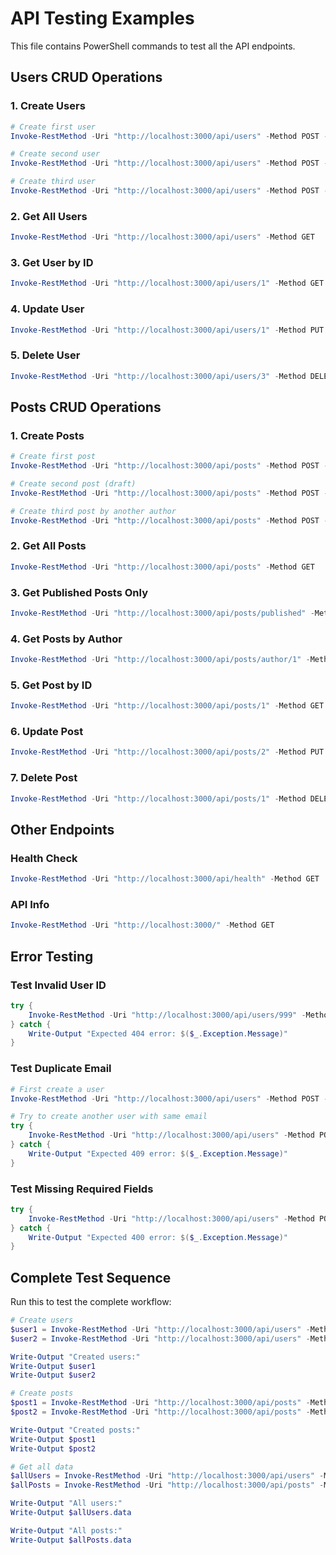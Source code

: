 # API Testing Examples

This file contains PowerShell commands to test all the API endpoints.

## Users CRUD Operations

### 1. Create Users
```powershell
# Create first user
Invoke-RestMethod -Uri "http://localhost:3000/api/users" -Method POST -ContentType "application/json" -Body '{"name": "John Doe", "email": "john@example.com"}'

# Create second user
Invoke-RestMethod -Uri "http://localhost:3000/api/users" -Method POST -ContentType "application/json" -Body '{"name": "Jane Smith", "email": "jane@example.com"}'

# Create third user
Invoke-RestMethod -Uri "http://localhost:3000/api/users" -Method POST -ContentType "application/json" -Body '{"name": "Bob Wilson", "email": "bob@example.com"}'
```

### 2. Get All Users
```powershell
Invoke-RestMethod -Uri "http://localhost:3000/api/users" -Method GET
```

### 3. Get User by ID
```powershell
Invoke-RestMethod -Uri "http://localhost:3000/api/users/1" -Method GET
```

### 4. Update User
```powershell
Invoke-RestMethod -Uri "http://localhost:3000/api/users/1" -Method PUT -ContentType "application/json" -Body '{"name": "John Updated", "email": "john.updated@example.com"}'
```

### 5. Delete User
```powershell
Invoke-RestMethod -Uri "http://localhost:3000/api/users/3" -Method DELETE
```

## Posts CRUD Operations

### 1. Create Posts
```powershell
# Create first post
Invoke-RestMethod -Uri "http://localhost:3000/api/posts" -Method POST -ContentType "application/json" -Body '{"title": "My First Post", "content": "Hello World! This is my first blog post.", "published": true, "authorId": 1}'

# Create second post (draft)
Invoke-RestMethod -Uri "http://localhost:3000/api/posts" -Method POST -ContentType "application/json" -Body '{"title": "Draft Post", "content": "This is a draft post", "published": false, "authorId": 1}'

# Create third post by another author
Invoke-RestMethod -Uri "http://localhost:3000/api/posts" -Method POST -ContentType "application/json" -Body '{"title": "Another Author Post", "content": "This post is by Jane", "published": true, "authorId": 2}'
```

### 2. Get All Posts
```powershell
Invoke-RestMethod -Uri "http://localhost:3000/api/posts" -Method GET
```

### 3. Get Published Posts Only
```powershell
Invoke-RestMethod -Uri "http://localhost:3000/api/posts/published" -Method GET
```

### 4. Get Posts by Author
```powershell
Invoke-RestMethod -Uri "http://localhost:3000/api/posts/author/1" -Method GET
```

### 5. Get Post by ID
```powershell
Invoke-RestMethod -Uri "http://localhost:3000/api/posts/1" -Method GET
```

### 6. Update Post
```powershell
Invoke-RestMethod -Uri "http://localhost:3000/api/posts/2" -Method PUT -ContentType "application/json" -Body '{"title": "Updated Draft Post", "content": "This draft has been updated", "published": true}'
```

### 7. Delete Post
```powershell
Invoke-RestMethod -Uri "http://localhost:3000/api/posts/1" -Method DELETE
```

## Other Endpoints

### Health Check
```powershell
Invoke-RestMethod -Uri "http://localhost:3000/api/health" -Method GET
```

### API Info
```powershell
Invoke-RestMethod -Uri "http://localhost:3000/" -Method GET
```

## Error Testing

### Test Invalid User ID
```powershell
try {
    Invoke-RestMethod -Uri "http://localhost:3000/api/users/999" -Method GET
} catch {
    Write-Output "Expected 404 error: $($_.Exception.Message)"
}
```

### Test Duplicate Email
```powershell
# First create a user
Invoke-RestMethod -Uri "http://localhost:3000/api/users" -Method POST -ContentType "application/json" -Body '{"name": "Test User", "email": "test@example.com"}'

# Try to create another user with same email
try {
    Invoke-RestMethod -Uri "http://localhost:3000/api/users" -Method POST -ContentType "application/json" -Body '{"name": "Another User", "email": "test@example.com"}'
} catch {
    Write-Output "Expected 409 error: $($_.Exception.Message)"
}
```

### Test Missing Required Fields
```powershell
try {
    Invoke-RestMethod -Uri "http://localhost:3000/api/users" -Method POST -ContentType "application/json" -Body '{"name": "No Email User"}'
} catch {
    Write-Output "Expected 400 error: $($_.Exception.Message)"
}
```

## Complete Test Sequence

Run this to test the complete workflow:

```powershell
# Create users
$user1 = Invoke-RestMethod -Uri "http://localhost:3000/api/users" -Method POST -ContentType "application/json" -Body '{"name": "Alice", "email": "alice@example.com"}'
$user2 = Invoke-RestMethod -Uri "http://localhost:3000/api/users" -Method POST -ContentType "application/json" -Body '{"name": "Charlie", "email": "charlie@example.com"}'

Write-Output "Created users:"
Write-Output $user1
Write-Output $user2

# Create posts
$post1 = Invoke-RestMethod -Uri "http://localhost:3000/api/posts" -Method POST -ContentType "application/json" -Body '{"title": "Alice First Post", "content": "Hello from Alice!", "published": true, "authorId": 1}'
$post2 = Invoke-RestMethod -Uri "http://localhost:3000/api/posts" -Method POST -ContentType "application/json" -Body '{"title": "Charlie First Post", "content": "Hello from Charlie!", "published": true, "authorId": 2}'

Write-Output "Created posts:"
Write-Output $post1
Write-Output $post2

# Get all data
$allUsers = Invoke-RestMethod -Uri "http://localhost:3000/api/users" -Method GET
$allPosts = Invoke-RestMethod -Uri "http://localhost:3000/api/posts" -Method GET

Write-Output "All users:"
Write-Output $allUsers.data

Write-Output "All posts:"
Write-Output $allPosts.data
```
